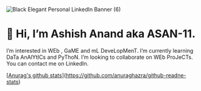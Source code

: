 ![Black Elegant Personal LinkedIn Banner (6)](https://github.com/ASAN-11/ASAN-11/assets/101577713/ff377f0e-e9e7-4770-a098-96cf06eb0d85)
# 👋 Hi, I’m Ashish Anand aka ASAN-11.
I’m interested in WEb , GaME and mL DeveLopMenT.
I’m currently learning DaTa AnAlYtICs and PyThoN.
I’m looking to collaborate on WEb ProJeCTs. 
You can contact me on LinkedIn.

[[Anurag's github stats](https://github-readme-stats.vercel.app/api?username=adriantwarog)](https://github.com/anuraghazra/github-readne-stats)
